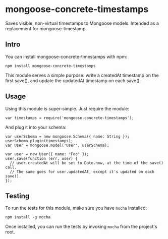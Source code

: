 # mongoose-concrete-timestamps
Saves visible, non-virtual timestamps to Mongoose models. Intended as a replacement for mongoose-timestamp.

## Intro

You can install mongoose-concrete-timestamps with npm:

    npm install mongoose-concrete-timestamps

This module serves a simple purpose: write a createdAt timestamp on the first save(), and update the updatedAt timestamp on each save().

## Usage

Using this module is super-simple. Just require the module:

    var timestamps = require('mongoose-concrete-timestamps');

And plug it into your schema:

    var userSchema = new mongoose.Schema({ name: String });
    userSchema.plugin(timestamps);
    var User = mongoose.model('User', userSchema);

    var user = new User({ name: "Foo" });
    user.save(function (err, user) {
      // user.createdAt will be set to Date.now, at the time of the save() call.
      // The same goes for user.updatedAt, except it's updated on each save().
    });

## Testing

To run the tests for this module, make sure you have `mocha` installed:

    npm install -g mocha

Once installed, you can run the tests by invoking `mocha` from the project's root.
